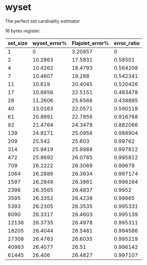 # wyset
The perfect set cardinality estimator

16 bytes register:

|set_size|wyset_error%|Flajolet_error%|error_ratio|
|----|----|----|----|
|1|0|3.20957|0|
|2|10.2863|17.5831|0.58501|
|4|10.4262|18.4793|0.564208|
|7|10.4607|19.288|0.542341|
|11|10.619|20.4045|0.520426|
|17|10.8856|22.5151|0.483478|
|26|11.2606|25.6566|0.438895|
|40|13.0163|22.0571|0.590119|
|61|20.8891|22.7856|0.916768|
|92|21.4764|24.3478|0.882066|
|139|24.8171|25.0956|0.988904|
|209|25.542|25.603|0.99762|
|314|25.9419|25.9988|0.997812|
|472|25.9692|26.0785|0.995812|
|709|26.2222|26.3069|0.99678|
|1064|26.2889|26.3634|0.997174|
|1597|26.2849|26.3861|0.996164|
|2396|26.3565|26.4837|0.9952|
|3595|26.3352|26.4238|0.99665|
|5393|26.2305|26.3535|0.995331|
|8090|26.3317|26.4603|0.995139|
|12136|26.3735|26.4978|0.995311|
|18205|26.4044|26.5481|0.994586|
|27308|26.4763|26.6035|0.995219|
|40963|26.4077|26.51|0.996142|
|61445|26.406|26.4827|0.997107|

